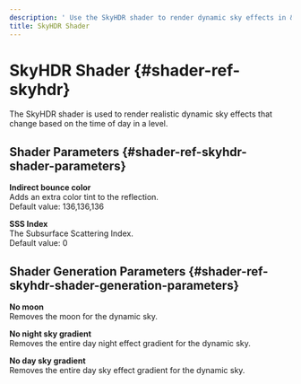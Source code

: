 ```yaml
---
description: ' Use the SkyHDR shader to render dynamic sky effects in &ALYlong;. '
title: SkyHDR Shader
---
```

# SkyHDR Shader {#shader-ref-skyhdr}

The SkyHDR shader is used to render realistic dynamic sky effects that change based on the time of day in a level\.

## Shader Parameters {#shader-ref-skyhdr-shader-parameters}

**Indirect bounce color**  
Adds an extra color tint to the reflection\.  
Default value: 136,136,136

**SSS Index**  
The Subsurface Scattering Index\.  
Default value: 0

## Shader Generation Parameters {#shader-ref-skyhdr-shader-generation-parameters}

**No moon**  
Removes the moon for the dynamic sky\.

**No night sky gradient**  
Removes the entire day night effect gradient for the dynamic sky\.

**No day sky gradient**  
Removes the entire day sky effect gradient for the dynamic sky\.